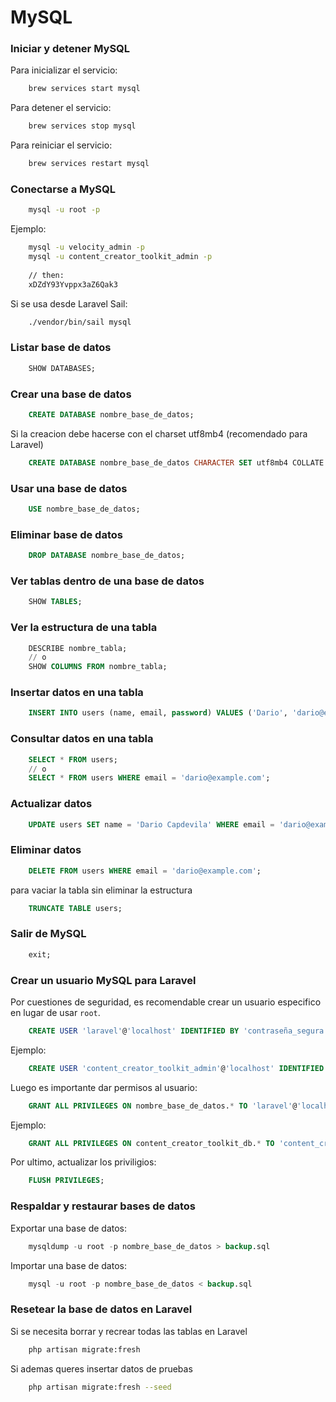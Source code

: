 # MySQL

### Iniciar y detener MySQL

Para inicializar el servicio:

``` bash
    brew services start mysql
```


Para detener el servicio:
``` bash
    brew services stop mysql
```

Para reiniciar el servicio:
``` bash
    brew services restart mysql
```

### Conectarse a MySQL

``` bash
    mysql -u root -p
```

Ejemplo:

``` bash
    mysql -u velocity_admin -p
    mysql -u content_creator_toolkit_admin -p
    
    // then:
    xDZdY93Yvppx3aZ6Qak3
```

Si se usa desde Laravel Sail:

``` bash
    ./vendor/bin/sail mysql
```

### Listar base de datos

``` SQL
    SHOW DATABASES;
```

### Crear una base de datos

``` SQL
    CREATE DATABASE nombre_base_de_datos;
```

Si la creacion debe hacerse con el charset utf8mb4 (recomendado para Laravel)

``` SQL
    CREATE DATABASE nombre_base_de_datos CHARACTER SET utf8mb4 COLLATE utf8mb4_unicode_ci;
```

### Usar una base de datos

```SQL
    USE nombre_base_de_datos;
```

### Eliminar base de datos

```SQL
    DROP DATABASE nombre_base_de_datos;
```

### Ver tablas dentro de una base de datos

```SQL
    SHOW TABLES;
```

### Ver la estructura de una tabla

```SQL
    DESCRIBE nombre_tabla;
    // o
    SHOW COLUMNS FROM nombre_tabla;
```

### Insertar datos en una tabla

```SQL
    INSERT INTO users (name, email, password) VALUES ('Dario', 'dario@example.com', '123456');
```

### Consultar datos en una tabla

```SQL
    SELECT * FROM users;
    // o
    SELECT * FROM users WHERE email = 'dario@example.com';
```

### Actualizar datos

```SQL
    UPDATE users SET name = 'Dario Capdevila' WHERE email = 'dario@example.com';
```


### Eliminar datos

```SQL
    DELETE FROM users WHERE email = 'dario@example.com';
```

para vaciar la tabla sin eliminar la estructura

```SQL
    TRUNCATE TABLE users;
```

### Salir de MySQL

```SQL
    exit;
```

### Crear un usuario MySQL para Laravel

Por cuestiones de seguridad, es recomendable crear un usuario especifico en lugar de usar `root`.

```SQL
    CREATE USER 'laravel'@'localhost' IDENTIFIED BY 'contraseña_segura';
```

Ejemplo:

```SQL
    CREATE USER 'content_creator_toolkit_admin'@'localhost' IDENTIFIED BY 'oz6bLN9BPLpAXH63kzJF';
```

Luego es importante dar permisos al usuario:

```SQL
    GRANT ALL PRIVILEGES ON nombre_base_de_datos.* TO 'laravel'@'localhost';
```

Ejemplo:

```SQL
    GRANT ALL PRIVILEGES ON content_creator_toolkit_db.* TO 'content_creator_toolkit_admin'@'localhost';
```

Por ultimo, actualizar los priviligios:

```SQL
    FLUSH PRIVILEGES;
```

### Respaldar y restaurar bases de datos

Exportar una base de datos:

```SQL
    mysqldump -u root -p nombre_base_de_datos > backup.sql
```

Importar una base de datos:

```SQL
    mysql -u root -p nombre_base_de_datos < backup.sql
```

### Resetear la base de datos en Laravel

Si se necesita borrar y recrear todas las tablas en Laravel

```bash
    php artisan migrate:fresh
```

Si ademas queres insertar datos de pruebas

```bash
    php artisan migrate:fresh --seed
```